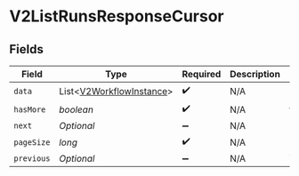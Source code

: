 # V2ListRunsResponseCursor


## Fields

| Field                                                                 | Type                                                                  | Required                                                              | Description                                                           | Example                                                               |
| --------------------------------------------------------------------- | --------------------------------------------------------------------- | --------------------------------------------------------------------- | --------------------------------------------------------------------- | --------------------------------------------------------------------- |
| `data`                                                                | List<[V2WorkflowInstance](../../models/shared/V2WorkflowInstance.md)> | :heavy_check_mark:                                                    | N/A                                                                   |                                                                       |
| `hasMore`                                                             | *boolean*                                                             | :heavy_check_mark:                                                    | N/A                                                                   | false                                                                 |
| `next`                                                                | *Optional<String>*                                                    | :heavy_minus_sign:                                                    | N/A                                                                   |                                                                       |
| `pageSize`                                                            | *long*                                                                | :heavy_check_mark:                                                    | N/A                                                                   | 15                                                                    |
| `previous`                                                            | *Optional<String>*                                                    | :heavy_minus_sign:                                                    | N/A                                                                   | YXVsdCBhbmQgYSBtYXhpbXVtIG1heF9yZXN1bHRzLol=                          |
